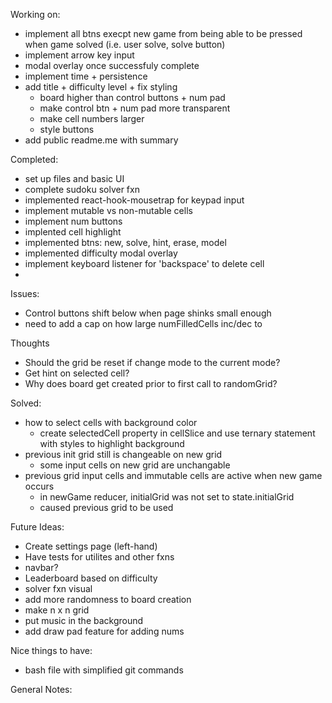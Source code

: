 Working on: 
- implement all btns execpt new game from being able to be pressed when game solved (i.e. user solve, solve button)
- implement arrow key input 
- modal overlay once successfuly complete
- implement time + persistence 
- add title + difficulty level + fix styling
    - board higher than control buttons + num pad 
    - make control btn + num pad more transparent
    - make cell numbers larger 
    - style buttons  
- add public readme.me with summary   

Completed:
- set up files and basic UI 
- complete sudoku solver fxn
- implemented react-hook-mousetrap for keypad input 
- implement mutable vs non-mutable cells
- implement num buttons
- implented cell highlight
- implemented btns: new, solve, hint, erase, model
- implemented difficulty modal overlay
- implement keyboard listener for 'backspace' to delete cell
- 

Issues:
- Control buttons shift below when page shinks small enough
- need to add a cap on how large numFilledCells inc/dec to

Thoughts
- Should the grid be reset if change mode to the current mode? 
- Get hint on selected cell?
- Why does board get created prior to first call to randomGrid? 

Solved:
- how to select cells with background color
    - create selectedCell property in cellSlice and use ternary statement with styles to highlight background
- previous init grid still is changeable on new grid 
    - some input cells on new grid are unchangable
- previous grid input cells and immutable cells are active when new game occurs
    - in newGame reducer, initialGrid was not set to state.initialGrid 
    - caused previous grid to be used

Future Ideas:
- Create settings page (left-hand)
- Have tests for utilites and other fxns
- navbar? 
- Leaderboard based on difficulty
- solver fxn visual
- add more randomness to board creation
- make n x n grid 
- put music in the background
- add draw pad feature for adding nums 

Nice things to have: 
- bash file with simplified git commands

General Notes: 